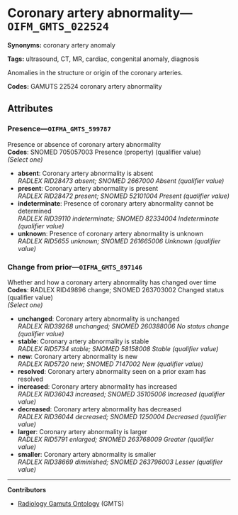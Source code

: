 # Coronary artery abnormality—`OIFM_GMTS_022524`

**Synonyms:** coronary artery anomaly

**Tags:** ultrasound, CT, MR, cardiac, congenital anomaly, diagnosis

Anomalies in the structure or origin of the coronary arteries.

**Codes:** GAMUTS 22524 coronary artery abnormality

## Attributes

### Presence—`OIFMA_GMTS_599787`

Presence or absence of coronary artery abnormality  
**Codes**: SNOMED 705057003 Presence (property) (qualifier value)  
*(Select one)*

- **absent**: Coronary artery abnormality is absent  
_RADLEX RID28473 absent; SNOMED 2667000 Absent (qualifier value)_
- **present**: Coronary artery abnormality is present  
_RADLEX RID28472 present; SNOMED 52101004 Present (qualifier value)_
- **indeterminate**: Presence of coronary artery abnormality cannot be determined  
_RADLEX RID39110 indeterminate; SNOMED 82334004 Indeterminate (qualifier value)_
- **unknown**: Presence of coronary artery abnormality is unknown  
_RADLEX RID5655 unknown; SNOMED 261665006 Unknown (qualifier value)_

### Change from prior—`OIFMA_GMTS_897146`

Whether and how a coronary artery abnormality has changed over time  
**Codes**: RADLEX RID49896 change; SNOMED 263703002 Changed status (qualifier value)  
*(Select one)*

- **unchanged**: Coronary artery abnormality is unchanged  
_RADLEX RID39268 unchanged; SNOMED 260388006 No status change (qualifier value)_
- **stable**: Coronary artery abnormality is stable  
_RADLEX RID5734 stable; SNOMED 58158008 Stable (qualifier value)_
- **new**: Coronary artery abnormality is new  
_RADLEX RID5720 new; SNOMED 7147002 New (qualifier value)_
- **resolved**: Coronary artery abnormality seen on a prior exam has resolved  
- **increased**: Coronary artery abnormality has increased  
_RADLEX RID36043 increased; SNOMED 35105006 Increased (qualifier value)_
- **decreased**: Coronary artery abnormality has decreased  
_RADLEX RID36044 decreased; SNOMED 1250004 Decreased (qualifier value)_
- **larger**: Coronary artery abnormality is larger  
_RADLEX RID5791 enlarged; SNOMED 263768009 Greater (qualifier value)_
- **smaller**: Coronary artery abnormality is smaller  
_RADLEX RID38669 diminished; SNOMED 263796003 Lesser (qualifier value)_

---

**Contributors**

- [Radiology Gamuts Ontology](https://gamuts.net/) (GMTS)